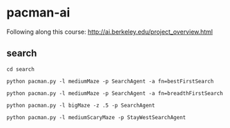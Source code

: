 # pacman-ai
Following along this course: http://ai.berkeley.edu/project_overview.html

## search
```
cd search

python pacman.py -l mediumMaze -p SearchAgent -a fn=bestFirstSearch

python pacman.py -l mediumMaze -p SearchAgent -a fn=breadthFirstSearch

python pacman.py -l bigMaze -z .5 -p SearchAgent

python pacman.py -l mediumScaryMaze -p StayWestSearchAgent

```